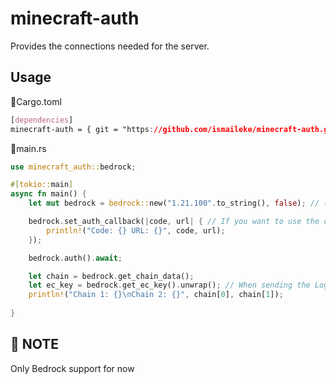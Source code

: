 # minecraft-auth
Provides the connections needed for the server.

## Usage

📄Cargo.toml
```css
[dependencies]
minecraft-auth = { git = "https://github.com/ismaileke/minecraft-auth.git", branch = "master" }
```


📄main.rs
```rust
use minecraft_auth::bedrock;

#[tokio::main]
async fn main() {
    let mut bedrock = bedrock::new("1.21.100".to_string(), false); // (client version, debug mode)

    bedrock.set_auth_callback(|code, url| { // If you want to use the code and link and do something:
        println!("Code: {} URL: {}", code, url);
    });

    bedrock.auth().await;

    let chain = bedrock.get_chain_data();
    let ec_key = bedrock.get_ec_key().unwrap(); // When sending the Login Packet, we will need this
    println!("Chain 1: {}\nChain 2: {}", chain[0], chain[1]);
    
}
```



## 📍 NOTE
Only Bedrock support for now
